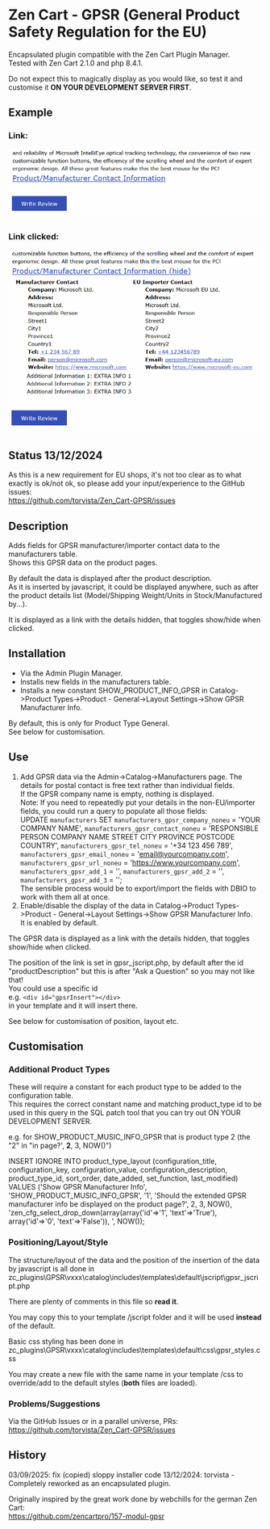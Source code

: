 # Zen Cart - GPSR (General Product Safety Regulation for the EU)

Encapsulated plugin compatible with the Zen Cart Plugin Manager.  
Tested with Zen Cart 2.1.0 and php 8.4.1.

Do not expect this to magically display as you would like, so test it and customise it **ON YOUR DEVELOPMENT SERVER FIRST**.

## Example

### Link:

![Alt text](rclassic_link.gif?raw=true "Title")

### Link clicked:

![Alt text](rclassic_link_clicked.gif?raw=true "Title")

## Status 13/12/2024
As this is a new requirement for EU shops, it's not too clear as to what exactly is ok/not ok, so please add your input/experience to the GitHub issues:  
https://github.com/torvista/Zen_Cart-GPSR/issues
 
## Description
Adds fields for GPSR manufacturer/importer contact data to the manufacturers table.  
Shows this GPSR data on the product pages.

By default the data is displayed after the product description.  
As it is inserted by javascript, it could be displayed anywhere, such as after the product details list  (Model/Shipping Weight/Units in Stock/Manufactured by...). 

It is displayed as a link with the details hidden, that toggles show/hide when clicked.

## Installation
- Via the Admin Plugin Manager.
- Installs new fields in the manufacturers table.  
- Installs a new constant SHOW_PRODUCT_INFO_GPSR in Catalog->Product Types->Product - General->Layout Settings->Show GPSR Manufacturer Info.  

By default, this is only for Product Type General.  
See below for customisation.

## Use
1. Add GPSR data via the Admin->Catalog->Manufacturers page.  The details for postal contact is free text rather than individual fields.  
If the GPSR company name is empty, nothing is displayed.  
Note: If you need to repeatedly put your details in the non-EU/importer fields, you could run a query to populate all those fields:  
UPDATE `manufacturers`
SET 
`manufacturers_gpsr_company_noneu` = 'YOUR COMPANY NAME', 
`manufacturers_gpsr_contact_noneu` = 'RESPONSIBLE PERSON
COMPANY NAME
STREET
CITY
PROVINCE
POSTCODE
COUNTRY', 
`manufacturers_gpsr_tel_noneu` = '+34 123 456 789', 
`manufacturers_gpsr_email_noneu` = 'email@yourcompany.com', 
`manufacturers_gpsr_url_noneu` = 'https://www.yourcompany.com',
`manufacturers_gpsr_add_1` = '', 
`manufacturers_gpsr_add_2` = '', 
`manufacturers_gpsr_add_3` = '';  
The sensible process would be to export/import the fields with DBIO to work with them all at once. 
1. Enable/disable the display of the data in Catalog->Product Types->Product - General->Layout Settings->Show GPSR Manufacturer Info.  
It is enabled by default.

The GPSR data is displayed as a link with the details hidden, that toggles show/hide when clicked.

The position of the link is set in gpsr_jscript.php, by default after the id "productDescription" but this is after "Ask a Question" so you may not like that!  
You could use a specific id  
e.g. ``<div id="gpsrInsert"></div>``   
in your template and it will insert there.

See below for customisation of position, layout etc.

## Customisation

### Additional Product Types
These will require a constant for each product type to be added to the configuration table.  
This requires the correct constant name and matching product_type id to be used in this query in the SQL patch tool that you can try out ON YOUR DEVELOPMENT SERVER.

e.g. for SHOW_PRODUCT_MUSIC_INFO_GPSR that is product type 2 (the "2" in "in page?', **2**, 3, NOW()")

INSERT IGNORE INTO product_type_layout (configuration_title, configuration_key, configuration_value, configuration_description, product_type_id, sort_order, date_added, set_function, last_modified) VALUES ('Show GPSR Manufacturer Info', 'SHOW_PRODUCT_MUSIC_INFO_GPSR', '1', 'Should the extended GPSR manufacturer info be displayed on the product page?', 2, 3, NOW(), 'zen_cfg_select_drop_down(array(array(\'id\'=>\'1\', \'text\'=>\'True\'), array(\'id\'=>\'0\', \'text\'=>\'False\')), ', NOW());

### Positioning/Layout/Style
The structure/layout of the data and the position of the insertion of the data by javascript is all done in  
zc_plugins\GPSR\vxxx\catalog\includes\templates\default\jscript\gpsr_jscript.php

There are plenty of comments in this file so **read it**.

You may copy this to your template /jscript folder and it will be used **instead** of the default.

Basic css styling has been done in zc_plugins\GPSR\vxxx\catalog\includes\templates\default\css\gpsr_styles.css  

You may create a new file with the same name in your template /css to override/add to the default styles (**both** files are loaded).

### Problems/Suggestions
Via the GitHub Issues or in a parallel universe, PRs:  
https://github.com/torvista/Zen_Cart-GPSR/issues

## History
03/09/2025: fix (copied) sloppy installer code
13/12/2024: torvista - Completely reworked as an encapsulated plugin.

Originally inspired by the great work done by webchills for the german Zen Cart:  
https://github.com/zencartpro/157-modul-gpsr
